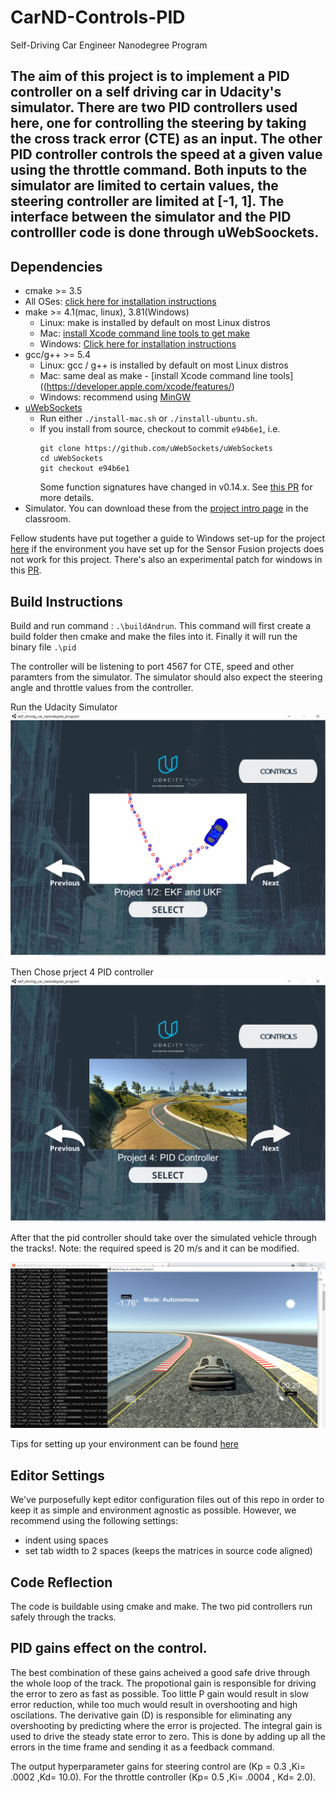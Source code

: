 # CarND-Controls-PID
Self-Driving Car Engineer Nanodegree Program 

The aim of this project is to implement a PID controller on a self driving car in Udacity's simulator. There are two PID controllers used here, one for controlling the steering by taking the cross track error (CTE) as an input. The other PID controller controls the speed at a given value using the throttle command. Both inputs to the simulator are limited to certain values, the steering controller are limited at [-1, 1]. The interface between the simulator and the PID controlller code is done through uWebSoockets. 
---

## Dependencies

* cmake >= 3.5
 * All OSes: [click here for installation instructions](https://cmake.org/install/)
* make >= 4.1(mac, linux), 3.81(Windows)
  * Linux: make is installed by default on most Linux distros
  * Mac: [install Xcode command line tools to get make](https://developer.apple.com/xcode/features/)
  * Windows: [Click here for installation instructions](http://gnuwin32.sourceforge.net/packages/make.htm)
* gcc/g++ >= 5.4
  * Linux: gcc / g++ is installed by default on most Linux distros
  * Mac: same deal as make - [install Xcode command line tools]((https://developer.apple.com/xcode/features/)
  * Windows: recommend using [MinGW](http://www.mingw.org/)
* [uWebSockets](https://github.com/uWebSockets/uWebSockets)
  * Run either `./install-mac.sh` or `./install-ubuntu.sh`.
  * If you install from source, checkout to commit `e94b6e1`, i.e.
    ```
    git clone https://github.com/uWebSockets/uWebSockets 
    cd uWebSockets
    git checkout e94b6e1
    ```
    Some function signatures have changed in v0.14.x. See [this PR](https://github.com/udacity/CarND-MPC-Project/pull/3) for more details.
* Simulator. You can download these from the [project intro page](https://github.com/udacity/self-driving-car-sim/releases) in the classroom.

Fellow students have put together a guide to Windows set-up for the project [here](https://s3-us-west-1.amazonaws.com/udacity-selfdrivingcar/files/Kidnapped_Vehicle_Windows_Setup.pdf) if the environment you have set up for the Sensor Fusion projects does not work for this project. There's also an experimental patch for windows in this [PR](https://github.com/udacity/CarND-PID-Control-Project/pull/3).

## Build Instructions


Build and run command : `.\buildAndrun`. This command will first create a build folder then cmake and make the files into it. Finally it will run the binary file `.\pid`

The controller will be listening to port 4567 for CTE, speed and other paramters from the simulator. The simulator should also expect the steering angle and throttle values from the controller. 

Run the Udacity Simulator
![Simulator first screen](images/simulator_first.png)


Then Chose prject 4 PID controller
![Simulator PID controller project](images/simulator_PID.png)

After that the pid controller should take over the simulated vehicle through the tracks!. Note: the required speed is 20 m/s and it can be modified. 

![Running](images/Capture1.PNG)


Tips for setting up your environment can be found [here](https://classroom.udacity.com/nanodegrees/nd013/parts/40f38239-66b6-46ec-ae68-03afd8a601c8/modules/0949fca6-b379-42af-a919-ee50aa304e6a/lessons/f758c44c-5e40-4e01-93b5-1a82aa4e044f/concepts/23d376c7-0195-4276-bdf0-e02f1f3c665d)

## Editor Settings

We've purposefully kept editor configuration files out of this repo in order to
keep it as simple and environment agnostic as possible. However, we recommend
using the following settings:

* indent using spaces
* set tab width to 2 spaces (keeps the matrices in source code aligned)


## Code Reflection

The code is buildable using cmake and make. The two pid controllers run safely through the tracks.


## PID gains effect on the control. 

The best combination of these gains acheived a good safe drive through the whole loop of the track. The propotional gain is responsible for driving the error to zero as fast as possible. Too little P gain would result in slow error reduction, while too much would result in overshooting and high oscilations. The derivative gain (D) is responsible for eliminating any overshooting by predicting where the error is projected. The integral gain is used to drive the steady state error to zero. This is done by adding up all the errors in the time frame and sending it as a feedback command. 

The output hyperparameter gains for steering control are (Kp = 0.3 ,Ki= .0002 ,Kd= 10.0). For the throttle controller (Kp= 0.5 ,Ki= .0004 , Kd= 2.0). 

